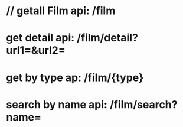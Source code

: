 # // getall Film    api: /film
# get detail  api: /film/detail?url1=&url2=

# get by type ap: /film/{type}

# search by name api: /film/search?name=
